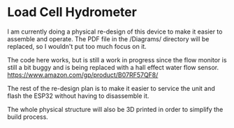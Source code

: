 # Load Cell Hydrometer

I am currently doing a physical re-design of this device to make it easier to assemble and operate. The PDF file in the /Diagrams/ directory will be replaced, so I wouldn't put too much focus on it.

The code here works, but is still a work in progress since the flow monitor is still a bit buggy and is being replaced with a hall effect water flow sensor. https://www.amazon.com/gp/product/B07RF57QF8/

The rest of the re-design plan is to make it easier to service the unit and flash the ESP32 without having to disassemble it.

The whole physical structure will also be 3D printed in order to simplify the build process.
